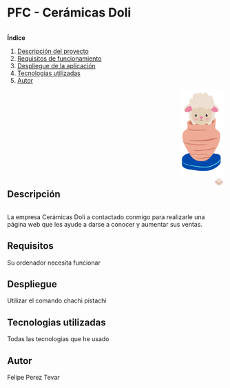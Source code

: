 # PFC - Cerámicas Doli

<div style="overflow:auto;">
  
**Índice**
1. [Descripción del proyecto](#descripción)
2. [Requisitos de funcionamiento](#requisitos)
3. [Despliegue de la aplicación](#despliegue)
4. [Tecnologias utilizadas](#tecnologias-utilizadas)
5. [Autor](#autor)

  <img src="./src/assets/imagenes/doli-logo.png" alt="Doli logo" style="width: 100px; height: 200px; float: right; margin-left: 20px;">


</div>

<div style="overflow:auto">


<img src="./src/assets/imagenes/doli-icon.png" alt="Doli Icono" style="width: 25px; height: 25px; float: right; margin-left: 20px;">

## Descripción

</div>



La empresa Cerámicas Doli a contactado conmigo para realizarle 
una página web que les ayude a darse a conocer y aumentar sus ventas.


## Requisitos

Su ordenador necesita funcionar

## Despliegue 

Utilizar el comando chachi pistachi

## Tecnologias utilizadas 

Todas las tecnologias que he usado

## Autor 

Felipe Perez Tevar
